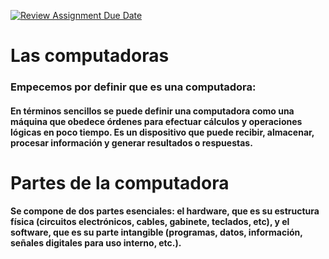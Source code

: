 [![Review Assignment Due Date](https://classroom.github.com/assets/deadline-readme-button-22041afd0340ce965d47ae6ef1cefeee28c7c493a6346c4f15d667ab976d596c.svg)](https://classroom.github.com/a/ZHlrD2sU)
# Las computadoras
### Empecemos por definir que es una computadora:
#### En términos sencillos se puede definir una computadora como una máquina que obedece órdenes para efectuar cálculos y operaciones lógicas en poco tiempo. Es un dispositivo que puede recibir, almacenar, procesar información y generar resultados o respuestas.
# Partes de la computadora
#### Se compone de dos partes esenciales: el hardware, que es su estructura física (circuitos electrónicos, cables, gabinete, teclados, etc), y el software, que es su parte intangible (programas, datos, información, señales digitales para uso interno, etc.).

